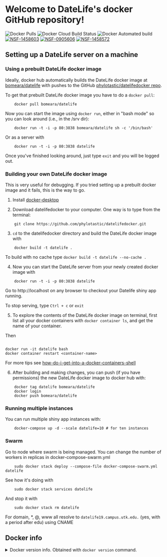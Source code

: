 # Welcome to DateLife's docker GitHub repository!

![Docker Pulls](https://img.shields.io/docker/pulls/bomeara/datelife?color=green)
![Docker Cloud Build Status](https://img.shields.io/docker/cloud/build/bomeara/datelife)
![Docker Automated build](https://img.shields.io/docker/automated/bomeara/datelife?color=green)
[![NSF-1458603](https://img.shields.io/badge/NSF-1458603-white.svg)](https://nsf.gov/awardsearch/showAward?AWD_ID=1458603)
[![NSF-0905606](https://img.shields.io/badge/NSF-0905606-white.svg)](https://nsf.gov/awardsearch/showAward?AWD_ID=0905606)
[![NSF-1458572](https://img.shields.io/badge/NSF-1458572-white.svg)](https://nsf.gov/awardsearch/showAward?AWD_ID=1458572)


## Setting up a DateLife server on a machine

### Using a prebuilt DateLife docker image

Ideally, docker hub automatically builds the DateLife docker image at [bomeara/datelife](https://hub.docker.com/r/bomeara/datelife/dockerfile) with pushes to the GitHub [phylotastic/datelifedocker repo](https://github.com/phylotastic/datelifedocker).

To get that prebuilt DateLife docker image you have to do a `docker pull`:

```shell
    docker pull bomeara/datelife
```

Now you can start the image using `docker run`, either in "bash mode" so you can look around (i.e., in the /srv dir):

```shell
    docker run -t -i -p 80:3838 bomeara/datelife sh -c '/bin/bash'
```

Or as a server with

```shell
    docker run -t -i -p 80:3838 datelife
```

Once you've finished looking around, just type `exit` and you will be logged out.

### Building your own DateLife docker image

This is very useful for debugging. If you tried setting up a prebuilt docker image and it fails, this is the way to go.

1. Install [docker-desktop](https://www.docker.com/products/docker-desktop)

2. Download datelifedocker to your computer. One way is to type from the terminal:

```shell
    git clone https://github.com/phylotastic/datelifedocker.git
```

3. `cd` to the datelifedocker directory and build the DateLife docker image with

```shell
    docker build -t datelife .
```

To build with no cache type `docker build -t datelife --no-cache .`

4. Now you can start the DateLife server from your newly created docker image with

```shell
    docker run -t -i -p 80:3838 datelife
```

Go to http://localhost on any browser to checkout your Datelife shiny app running.

To stop serving, type `Ctrl + c` or `exit`

5. To explore the contents of the DateLife docker image on terminal, first list all your docker containers with `docker container ls`, and get the name of your container.

Then

```shell

docker run -it datelife bash
docker container restart <container-name>

```

For more tips see [how-do-i-get-into-a-docker-containers-shell](https://stackoverflow.com/questions/30172605/how-do-i-get-into-a-docker-containers-shell)

6. After building and making changes, you can push (if you have permissions) the new DateLife docker image to docker hub with:

```shell
    docker tag datelife bomeara/datelife
    docker login
    docker push bomeara/datelife
```

### Running multiple instances

You can run multiple shiny app instances with:

```shell
    docker-compose up -d --scale datelife=10 # for ten instances
```

### Swarm

Go to node where swarm is being managed. You can change the number of workers in replicas in docker-compose-swarm.yml

```shell
    sudo docker stack deploy --compose-file docker-compose-swarm.yml datelife
```

See how it's doing with

```shell
    sudo docker stack services datelife
```

And stop it with

```shell
    sudo docker stack rm datelife
```

For domain, *, @, www all resolve to `datelife19.campus.utk.edu.` (yes, with a period after edu) using CNAME

## Docker info

<details>
<summary>Docker version info. Obtained with <code>docker version</code> command.</summary>


```shell
Client: Docker Engine - Community
 Cloud integration: 1.0.7
 Version:           20.10.2
 API version:       1.41
 Go version:        go1.13.15
 Git commit:        2291f61
 Built:             Mon Dec 28 16:12:42 2020
 OS/Arch:           darwin/amd64
 Context:           default
 Experimental:      true

Server: Docker Engine - Community
 Engine:
  Version:          20.10.2
  API version:      1.41 (minimum version 1.12)
  Go version:       go1.13.15
  Git commit:       8891c58
  Built:            Mon Dec 28 16:15:28 2020
  OS/Arch:          linux/amd64
  Experimental:     true
 containerd:
  Version:          1.4.3
  GitCommit:        269548fa27e0089a8b8278fc4fc781d7f65a939b
 runc:
  Version:          1.0.0-rc92
  GitCommit:        ff819c7e9184c13b7c2607fe6c30ae19403a7aff
 docker-init:
  Version:          0.19.0
  GitCommit:        de40ad0
```

</details>
